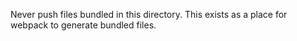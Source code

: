 Never push files bundled in this directory. This exists as a place for webpack to generate bundled files.